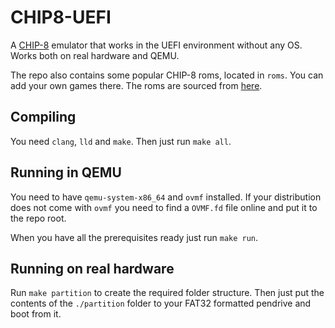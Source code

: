 # CHIP8-UEFI
A [CHIP-8](https://en.wikipedia.org/wiki/CHIP-8) emulator that works in the UEFI environment without any OS.
Works both on real hardware and QEMU.

The repo also contains some popular CHIP-8 roms, located in `roms`.
You can add your own games there.
The roms are sourced from [here](https://github.com/kripod/chip8-roms).

## Compiling
You need `clang`, `lld` and `make`. Then just run `make all`.

## Running in QEMU
You need to have `qemu-system-x86_64` and `ovmf` installed.
If your distribution does not come with `ovmf` you need to find a `OVMF.fd` file online and put it to the repo root.

When you have all the prerequisites ready just run `make run`.

## Running on real hardware
Run `make partition` to create the required folder structure.
Then just put the contents of the `./partition` folder to your FAT32 formatted pendrive and boot from it.